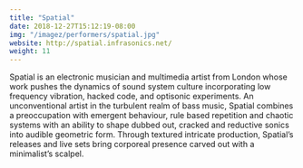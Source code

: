```yaml
---
title: "Spatial"
date: 2018-12-27T15:12:19-08:00
img: "/imagez/performers/spatial.jpg"
website: http://spatial.infrasonics.net/
weight: 11
---
```


Spatial is an electronic musician and multimedia artist from London whose work pushes the dynamics of sound system culture incorporating low frequency vibration, hacked code, and optisonic experiments. An unconventional artist in the turbulent realm of bass music, Spatial combines a preoccupation with emergent behaviour, rule based repetition and chaotic systems with an ability to shape dubbed out, cracked and reductive sonics into audible geometric form. Through textured intricate production, Spatial’s releases and live sets bring corporeal presence carved out with a minimalist’s scalpel.
